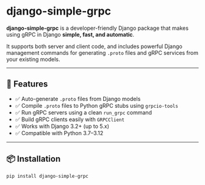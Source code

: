 # django-simple-grpc

**django-simple-grpc** is a developer-friendly Django package that makes using gRPC in Django **simple, fast, and automatic**.

It supports both server and client code, and includes powerful Django management commands for generating `.proto` files and gRPC services from your existing models.

---

## 🚀 Features

- ✅ Auto-generate `.proto` files from Django models
- ✅ Compile `.proto` files to Python gRPC stubs using `grpcio-tools`
- ✅ Run gRPC servers using a clean `run_grpc` command
- ✅ Build gRPC clients easily with `GRPCClient`
- ✅ Works with Django 3.2+ (up to 5.x)
- ✅ Compatible with Python 3.7–3.12

---

## 📦 Installation

```bash
pip install django-simple-grpc
